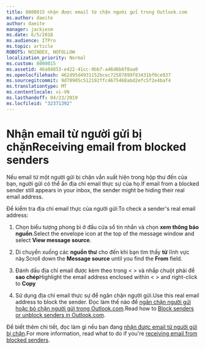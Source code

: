 ```yaml
---
title: 8000015 nhận được email từ chặn người gửi trong Outlook.com
ms.author: daeite
author: daeite
manager: jackiesm
ms.date: 6/5/2018
ms.audience: ITPro
ms.topic: article
ROBOTS: NOINDEX, NOFOLLOW
localization_priority: Normal
ms.custom: 8000015
ms.assetid: 46a04853-e422-41cc-9bb7-a46d6b6f8aa0
ms.openlocfilehash: 462d95d4931152bcec72587899f83431bf0ce937
ms.sourcegitcommit: 9d78905c512192ffc4675468abd2efc5f2e4baf4
ms.translationtype: MT
ms.contentlocale: vi-VN
ms.lasthandoff: 04/23/2019
ms.locfileid: "32371392"
---
```

# <a name="receiving-email-from-blocked-senders"></a><span data-ttu-id="9cba7-102">Nhận email từ người gửi bị chặn</span><span class="sxs-lookup"><span data-stu-id="9cba7-102">Receiving email from blocked senders</span></span>

<span data-ttu-id="9cba7-103">Nếu email từ một người gửi bị chặn vẫn xuất hiện trong hộp thư đến của bạn, người gửi có thể ẩn địa chỉ email thực sự của họ.</span><span class="sxs-lookup"><span data-stu-id="9cba7-103">If email from a blocked sender still appears in your inbox, the sender might be hiding their real email address.</span></span>
  
<span data-ttu-id="9cba7-104">Để kiểm tra địa chỉ email thực của người gửi:</span><span class="sxs-lookup"><span data-stu-id="9cba7-104">To check a sender's real email address:</span></span>
  
1. <span data-ttu-id="9cba7-105">Chọn biểu tượng phong bì ở đầu cửa sổ tin nhắn và chọn **xem thông báo nguồn**.</span><span class="sxs-lookup"><span data-stu-id="9cba7-105">Select the envelope icon at the top of the message window and select **View message source**.</span></span>
    
2. <span data-ttu-id="9cba7-106">Di chuyển xuống các **nguồn thư** cho đến khi bạn tìm thấy **từ** lĩnh vực này.</span><span class="sxs-lookup"><span data-stu-id="9cba7-106">Scroll down the **Message source** until you find the **From** field.</span></span> 
    
3. <span data-ttu-id="9cba7-107">Đánh dấu địa chỉ email được kèm theo trong \< \> và nhấp chuột phải để **sao chép**</span><span class="sxs-lookup"><span data-stu-id="9cba7-107">Highlight the email address enclosed within \< \> and right-click to **Copy**</span></span>
    
4. <span data-ttu-id="9cba7-108">Sử dụng địa chỉ email thực sự để ngăn chặn người gửi.</span><span class="sxs-lookup"><span data-stu-id="9cba7-108">Use this real email address to block the sender.</span></span> <span data-ttu-id="9cba7-109">Đọc làm thế nào để [ngăn chặn người gửi hoặc bỏ chặn người gửi trong Outlook.com](https://support.office.com/article/afba1c94-77bb-4f50-8b85-057cf52f4d5e.aspx).</span><span class="sxs-lookup"><span data-stu-id="9cba7-109">Read how to [Block senders or unblock senders in Outlook.com](https://support.office.com/article/afba1c94-77bb-4f50-8b85-057cf52f4d5e.aspx).</span></span>
    
<span data-ttu-id="9cba7-110">Để biết thêm chi tiết, đọc làm gì nếu bạn đang [nhận được email từ người gửi bị chặn](https://go.microsoft.com/fwlink/p/?linkid=2002011&amp;clcid=0x409).</span><span class="sxs-lookup"><span data-stu-id="9cba7-110">For more information, read what to do if you're [receiving email from blocked senders](https://go.microsoft.com/fwlink/p/?linkid=2002011&amp;clcid=0x409).</span></span>
  


